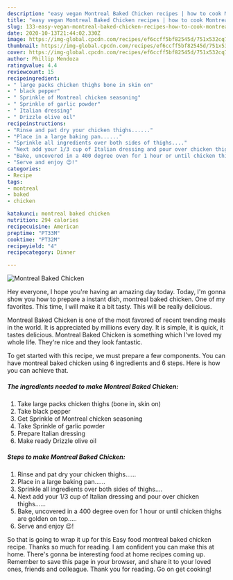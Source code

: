 ```yaml
---
description: "easy vegan Montreal Baked Chicken recipes | how to cook Montreal Baked Chicken"
title: "easy vegan Montreal Baked Chicken recipes | how to cook Montreal Baked Chicken"
slug: 133-easy-vegan-montreal-baked-chicken-recipes-how-to-cook-montreal-baked-chicken
date: 2020-10-13T21:44:02.330Z
image: https://img-global.cpcdn.com/recipes/ef6ccff5bf82545d/751x532cq70/montreal-baked-chicken-recipe-main-photo.jpg
thumbnail: https://img-global.cpcdn.com/recipes/ef6ccff5bf82545d/751x532cq70/montreal-baked-chicken-recipe-main-photo.jpg
cover: https://img-global.cpcdn.com/recipes/ef6ccff5bf82545d/751x532cq70/montreal-baked-chicken-recipe-main-photo.jpg
author: Phillip Mendoza
ratingvalue: 4.4
reviewcount: 15
recipeingredient:
- " large packs chicken thighs bone in skin on"
- " black pepper"
- " Sprinkle of Montreal chicken seasoning"
- " Sprinkle of garlic powder"
- " Italian dressing"
- " Drizzle olive oil"
recipeinstructions:
- "Rinse and pat dry your chicken thighs......"
- "Place in a large baking pan......"
- "Sprinkle all ingredients over both sides of thighs...."
- "Next add your 1/3 cup of Italian dressing and pour over chicken thighs......"
- "Bake, uncovered in a 400 degree oven for 1 hour or until chicken thighs are golden on top....."
- "Serve and enjoy 😉!"
categories:
- Recipe
tags:
- montreal
- baked
- chicken

katakunci: montreal baked chicken 
nutrition: 294 calories
recipecuisine: American
preptime: "PT33M"
cooktime: "PT32M"
recipeyield: "4"
recipecategory: Dinner

---
```



![Montreal Baked Chicken](https://img-global.cpcdn.com/recipes/ef6ccff5bf82545d/751x532cq70/montreal-baked-chicken-recipe-main-photo.jpg)

Hey everyone, I hope you're having an amazing day today. Today, I'm gonna show you how to prepare a instant dish, montreal baked chicken. One of my favorites. This time, I will make it a bit tasty. This will be really delicious.



Montreal Baked Chicken is one of the most favored of recent trending meals in the world. It is appreciated by millions every day. It is simple, it is quick, it tastes delicious. Montreal Baked Chicken is something which I've loved my whole life. They're nice and they look fantastic.


To get started with this recipe, we must prepare a few components. You can have montreal baked chicken using 6 ingredients and 6 steps. Here is how you can achieve that.

<!--inarticleads1-->

##### The ingredients needed to make Montreal Baked Chicken:

1. Take  large packs chicken thighs (bone in, skin on)
1. Take  black pepper
1. Get  Sprinkle of Montreal chicken seasoning
1. Take  Sprinkle of garlic powder
1. Prepare  Italian dressing
1. Make ready  Drizzle olive oil




<!--inarticleads2-->

##### Steps to make Montreal Baked Chicken:

1. Rinse and pat dry your chicken thighs......
1. Place in a large baking pan......
1. Sprinkle all ingredients over both sides of thighs....
1. Next add your 1/3 cup of Italian dressing and pour over chicken thighs......
1. Bake, uncovered in a 400 degree oven for 1 hour or until chicken thighs are golden on top.....
1. Serve and enjoy 😉!




So that is going to wrap it up for this Easy food montreal baked chicken recipe. Thanks so much for reading. I am confident you can make this at home. There's gonna be interesting food at home recipes coming up. Remember to save this page in your browser, and share it to your loved ones, friends and colleague. Thank you for reading. Go on get cooking!
